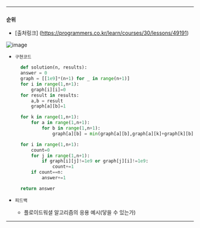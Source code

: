---------------------------------------
### `순위` 

  - [출처링크]  (https://programmers.co.kr/learn/courses/30/lessons/49191)
  
![image](https://user-images.githubusercontent.com/15559593/136811391-7726ffe1-ffcf-486a-9095-8ebf5cd55004.png)

  - `구현코드`

    ```Python
      def solution(n, results):
      answer = 0
      graph = [[1e9]*(n+1) for _ in range(n+1)]
      for i in range(1,n+1):
          graph[i][i]=0
      for result in results:
          a,b = result
          graph[a][b]=1

      for k in range(1,n+1):
          for a in range(1,n+1):
              for b in range(1,n+1):
                  graph[a][b] = min(graph[a][b],graph[a][k]+graph[k][b])

      for i in range(1,n+1):
          count=0
          for j in range(1,n+1):
              if graph[i][j]!=1e9 or graph[j][i]!=1e9:
                  count+=1
          if count==n:
              answer+=1

      return answer
    ```

    
  - `피드백`

     - 플로이드워셜 알고리즘의 응용 예시(닿을 수 있는가)
     
---------------------------------------
